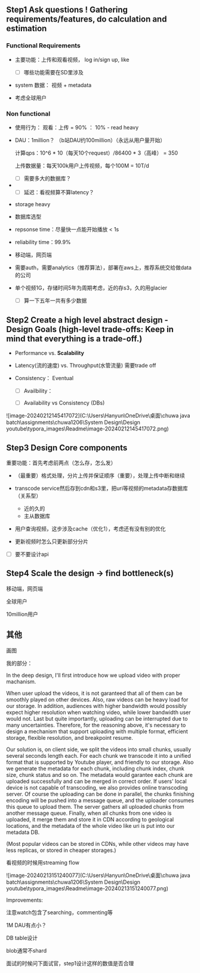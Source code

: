 ## Step1 Ask questions ! Gathering requirements/features, do calculation and estimation

### Functional Requirements

- 主要功能：上传和观看视频， log in/sign up, like
  - [ ] 哪些功能需要在SD里涉及
- system 数据： 视频 + metadata

- 考虑全球用户



### Non functional

- 使用行为： 观看：上传 = 90% ： 10%  - read heavy

- DAU：1million？ （b站DAU约100million）（永远从用户量开始）

  计算qps：10^6 * 10（每天10个request）/86400 * 3（高峰） =  350

  上传数据量：每天100k用户上传视频，每个100M = 10T/d

  - [ ] 需要多大的数据库？

- - [ ] 延迟：看视频算不算latency？

- storage heavy

- 数据库选型

- repsonse time：尽量快一点能开始播放  < 1s

- reliability time：99.9%

- 移动端，网页端

- 需要auth，需要analytics（推荐算法），部署在aws上，推荐系统交给做data的公司

- 单个视频1G，存储时间5年为周期考虑，近的存s3，久的用glacier

  - [ ] 算一下五年一共有多少数据





## Step2 Create a high level abstract design - Design Goals (high-level trade-offs: Keep in mind that everything is a trade-off.)

- Performance vs. **Scalability**

- Latency(流的速度) vs. Throughput(水管流量)  需要trade off

- Consistency： Eventual

  - [ ] Availbility：

  - [ ] Availability vs Consistency (DBs)

![image-20240212145417072](C:\Users\Hanyun\OneDrive\桌面\chuwa java batch\assignments\chuwa1206\System Design\Design youtube\typora_images\Readme\image-20240212145417072.png)



## Step3 Design Core components

重要功能：首先考虑前两点（怎么存，怎么发）

- （最重要）格式处理，分片上传并保证顺序（重要），处理上传中断和继续

- transcode service然后存到cdn和s3里，把uri等视频的metadata存数据库（关系型）

  - 近的久的
  - 主从数据库

  

- 用户查询视频，这步涉及cache（优化1），考虑还有没有别的优化

- 更新视频时怎么只更新部分分片

- [ ] 要不要设计api

## Step4 Scale the design → find bottleneck(s)

移动端，网页端

全球用户

10million用户





## 其他 

画图







我的部分：

In the deep design, I'll first introduce how we upload video with proper machanism.

When user upload the videos, it is not garanteed that all of them can be smoothly played on other devices. Also, raw videos can be heavy load for our storage. In addition, audiences with higher bandwidth would possibly expect higher resolution when watching video, while lower bandwidth user would not. Last but quite importantly, uploading can be interrupted due to many uncertainties. Therefore, for the reasoning above, it's necessary to design a mechanism that support uploading with multiple format, efficient storage, flexible resolution, and breakpoint resume.

Our solution is, on client side, we split the videos into small chunks, usually several seconds length each. For each chunk we transcode it into a unified format that is supported by Youtube player, and friendly to our storage. Also we generate the metadata for each chunk, including chunk index, chunk size, chunk status and so on. The metadata would garantee each chunk are uploaded successfully and can be merged in correct order. If users' local device is not capable of transcoding, we also provides online transcoding server. Of course the uploading can be done in parallel, the chunks finishing encoding will be pushed into a message queue, and the uploader consumes this queue to upload them. The server  gathers all uploaded chunks from another message queue. Finally, when all chunks from one video is uploaded, it merge them and store it in CDN according to geological locations, and the metadata of the whole video like uri is put into our metadata DB. 

(Most popular videos can be stored in CDNs, while other videos may have less replicas, or stored in cheaper storages.)

看视频的时候用streaming flow

![image-20240213151240077](C:\Users\Hanyun\OneDrive\桌面\chuwa java batch\assignments\chuwa1206\System Design\Design youtube\typora_images\Readme\image-20240213151240077.png)







Improvements:

注意watch包含了searching，commenting等

1M DAU有点小？

DB table设计

blob通常不shard

面试的时候问下面试官，step1设计这样的数值是否合理